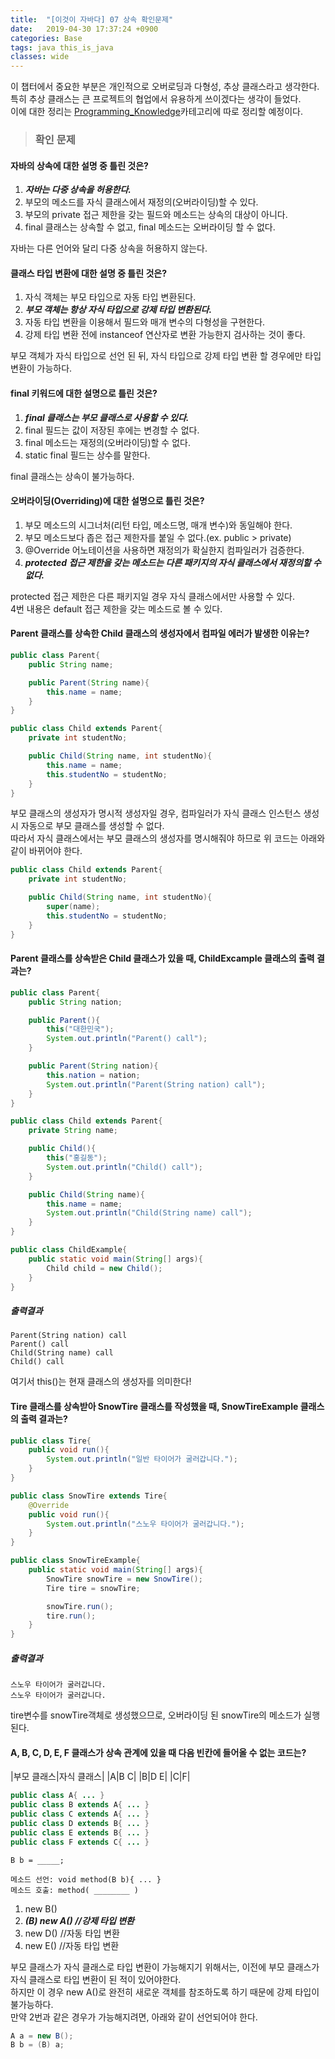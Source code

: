 ```yaml
---
title:  "[이것이 자바다] 07 상속 확인문제"
date:   2019-04-30 17:37:24 +0900
categories: Base
tags: java this_is_java
classes: wide
---
```


이 챕터에서 중요한 부분은 개인적으로 오버로딩과 다형성, 추상 클래스라고 생각한다.  
특히 추상 클래스는 큰 프로젝트의 협업에서 유용하게 쓰이겠다는 생각이 들었다.  
이에 대한 정리는 [Programming_Knowledge](https://2ssue.github.io/categories/#programming-knowledge)카테고리에 따로 정리할 예정이다.    
  
> ### 확인 문제

#### 자바의 상속에 대한 설명 중 틀린 것은?

1. _**자바는 다중 상속을 허용한다.**_
2. 부모의 메소드를 자식 클래스에서 재정의(오버라이딩)할 수 있다.
3. 부모의 private 접근 제한을 갖는 필드와 메소드는 상속의 대상이 아니다. 
4. final 클래스는 상속할 수 없고, final 메소드는 오버라이딩 할 수 없다.
  
자바는 다른 언어와 달리 다중 상속을 허용하지 않는다.  
  
#### 클래스 타입 변환에 대한 설명 중 틀린 것은?

1. 자식 객체는 부모 타입으로 자동 타입 변환된다.
2. _**부모 객체는 항상 자식 타입으로 강제 타입 변환된다.**_
3. 자동 타입 변환을 이용해서 필드와 매개 변수의 다형성을 구현한다.
4. 강제 타입 변환 전에 instanceof 연산자로 변환 가능한지 검사하는 것이 좋다.
  
부모 객체가 자식 타입으로 선언 된 뒤, 자식 타입으로 강제 타입 변환 할 경우에만 타입 변환이 가능하다.  
  
#### final 키워드에 대한 설명으로 틀린 것은?

1. _**final 클래스는 부모 클래스로 사용할 수 있다.**_
2. final 필드는 값이 저장된 후에는 변경할 수 없다.
3. final 메소드는 재정의(오버라이딩)할 수 없다.
4. static final 필드는 상수를 말한다.
  
final 클래스는 상속이 불가능하다.  
  
#### 오버라이딩(Overriding)에 대한 설명으로 틀린 것은?

1. 부모 메소드의 시그너처(리턴 타입, 메소드명, 매개 변수)와 동일해야 한다.
2. 부모 메소드보다 좁은 접근 제한자를 붙일 수 없다.(ex. public > private)
3. @Override 어노테이션을 사용하면 재정의가 확실한지 컴파일러가 검증한다.
4. _**protected 접근 제한을 갖는 메소드는 다른 패키지의 자식 클래스에서 재정의할 수 없다.**_
  
protected 접근 제한은 다른 패키지일 경우 자식 클래스에서만 사용할 수 있다.  
4번 내용은 default 접근 제한을 갖는 메소드로 볼 수 있다.  

#### Parent 클래스를 상속한 Child 클래스의 생성자에서 컴파일 에러가 발생한 이유는?

```java
public class Parent{
	public String name;

	public Parent(String name){
		this.name = name;
	}
}

public class Child extends Parent{
	private int studentNo;

	public Child(String name, int studentNo){
		this.name = name;
		this.studentNo = studentNo;
	}
}
```
  
부모 클래스의 생성자가 명시적 생성자일 경우, 컴파일러가 자식 클래스 인스턴스 생성 시 자동으로 부모 클래스를 생성할 수 없다.  
따라서 자식 클래스에서는 부모 클래스의 생성자를 명시해줘야 하므로 위 코드는 아래와 같이 바뀌어야 한다.  
  
```java
public class Child extends Parent{
	private int studentNo;

	public Child(String name, int studentNo){
		super(name);
		this.studentNo = studentNo;
	}
}
```

#### Parent 클래스를 상속받은 Child 클래스가 있을 때, ChildExcample 클래스의 출력 결과는? 

```java
public class Parent{
	public String nation;

	public Parent(){
		this("대한민국");
		System.out.println("Parent() call");
	}

	public Parent(String nation){
		this.nation = nation;
		System.out.println("Parent(String nation) call");
	}
}

public class Child extends Parent{
	private String name;

	public Child(){
		this("홍길동");
		System.out.println("Child() call");
	}

	public Child(String name){
		this.name = name;
		System.out.println("Child(String name) call");
	}
}

public class ChildExample{
	public static void main(String[] args){
		Child child = new Child();
	}
}
```

##### 출력결과

```
Parent(String nation) call
Parent() call
Child(String name) call
Child() call
```
  
여기서 this()는 현재 클래스의 생성자를 의미한다!  
  
#### Tire 클래스를 상속받아 SnowTire 클래스를 작성했을 때, SnowTireExample 클래스의 출력 결과는?

```java
public class Tire{
	public void run(){
		System.out.println("일반 타이어가 굴러갑니다.");
	}
}

public class SnowTire extends Tire{
	@Override
	public void run(){
		System.out.println("스노우 타이어가 굴러갑니다.");
	}
}

public class SnowTireExample{
	public static void main(String[] args){
		SnowTire snowTire = new SnowTire();
		Tire tire = snowTire;

		snowTire.run();
		tire.run();
	}
}
```

##### 출력결과

```
스노우 타이어가 굴러갑니다.
스노우 타이어가 굴러갑니다.
```
  
tire변수를 snowTire객체로 생성했으므로, 오버라이딩 된 snowTire의 메소드가 실행된다.  

#### A, B, C, D, E, F 클래스가 상속 관계에 있을 때 다음 빈칸에 들어올 수 없는 코드는?

|부모 클래스|자식 클래스|
|A|B C|
|B|D E|
|C|F|

```java
public class A{ ... }
public class B extends A{ ... }
public class C extends A{ ... }
public class D extends B{ ... }
public class E extends B{ ... }
public class F extends C{ ... }
```

```
B b = _____;

메소드 선언: void method(B b){ ... }
메소드 호출: method( ________ )
```

1. new B()
2. _**(B) new A() //강제 타입 변환**_
3. new D() //자동 타입 변환
4. new E() //자동 타입 변환

부모 클래스가 자식 클래스로 타입 변환이 가능해지기 위해서는, 이전에 부모 클래스가 자식 클래스로 타입 변환이 된 적이 있어야한다.  
하지만 이 경우 new A()로 완전히 새로운 객체를 참조하도록 하기 때문에 강제 타입이 불가능하다.  
만약 2번과 같은 경우가 가능해지려면, 아래와 같이 선언되어야 한다.  
  
```java
A a = new B();
B b = (B) a;
```
